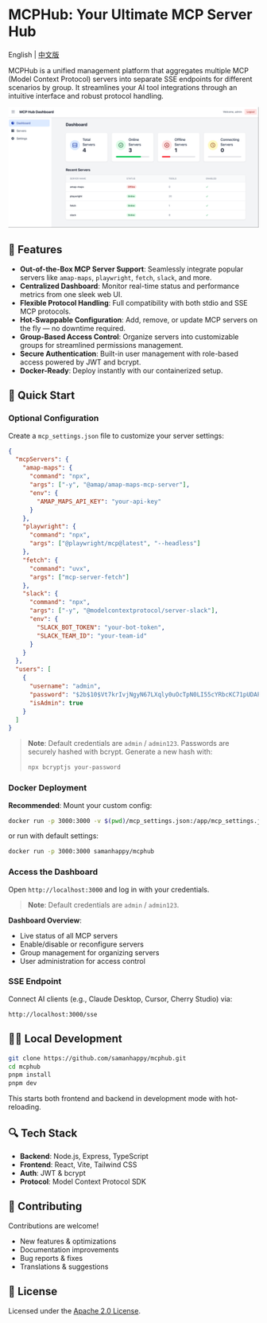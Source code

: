 # MCPHub: Your Ultimate MCP Server Hub

English | [中文版](README.zh.md)

MCPHub is a unified management platform that aggregates multiple MCP (Model Context Protocol) servers into separate SSE endpoints for different scenarios by group. It streamlines your AI tool integrations through an intuitive interface and robust protocol handling.

![Dashboard Preview](assets/dashboard.png)

## 🚀 Features

- **Out-of-the-Box MCP Server Support**: Seamlessly integrate popular servers like `amap-maps`, `playwright`, `fetch`, `slack`, and more.
- **Centralized Dashboard**: Monitor real-time status and performance metrics from one sleek web UI.
- **Flexible Protocol Handling**: Full compatibility with both stdio and SSE MCP protocols.
- **Hot-Swappable Configuration**: Add, remove, or update MCP servers on the fly — no downtime required.
- **Group-Based Access Control**: Organize servers into customizable groups for streamlined permissions management.
- **Secure Authentication**: Built-in user management with role-based access powered by JWT and bcrypt.
- **Docker-Ready**: Deploy instantly with our containerized setup.

## 🔧 Quick Start

### Optional Configuration

Create a `mcp_settings.json` file to customize your server settings:

```json
{
  "mcpServers": {
    "amap-maps": {
      "command": "npx",
      "args": ["-y", "@amap/amap-maps-mcp-server"],
      "env": {
        "AMAP_MAPS_API_KEY": "your-api-key"
      }
    },
    "playwright": {
      "command": "npx",
      "args": ["@playwright/mcp@latest", "--headless"]
    },
    "fetch": {
      "command": "uvx",
      "args": ["mcp-server-fetch"]
    },
    "slack": {
      "command": "npx",
      "args": ["-y", "@modelcontextprotocol/server-slack"],
      "env": {
        "SLACK_BOT_TOKEN": "your-bot-token",
        "SLACK_TEAM_ID": "your-team-id"
      }
    }
  },
  "users": [
    {
      "username": "admin",
      "password": "$2b$10$Vt7krIvjNgyN67LXqly0uOcTpN0LI55cYRbcKC71pUDAP0nJ7RPa.",
      "isAdmin": true
    }
  ]
}
```

> **Note**: Default credentials are `admin` / `admin123`. Passwords are securely hashed with bcrypt. Generate a new hash with:
>
> ```bash
> npx bcryptjs your-password
> ```

### Docker Deployment

**Recommended**: Mount your custom config:
```bash
docker run -p 3000:3000 -v $(pwd)/mcp_settings.json:/app/mcp_settings.json samanhappy/mcphub
```

or run with default settings:
```bash
docker run -p 3000:3000 samanhappy/mcphub
```

### Access the Dashboard

Open `http://localhost:3000` and log in with your credentials.
> **Note**: Default credentials are `admin` / `admin123`.

**Dashboard Overview**:
- Live status of all MCP servers
- Enable/disable or reconfigure servers
- Group management for organizing servers
- User administration for access control

### SSE Endpoint

Connect AI clients (e.g., Claude Desktop, Cursor, Cherry Studio) via:
```
http://localhost:3000/sse
```

## 🧑‍💻 Local Development

```bash
git clone https://github.com/samanhappy/mcphub.git
cd mcphub
pnpm install
pnpm dev
```

This starts both frontend and backend in development mode with hot-reloading.

## 🔍 Tech Stack

- **Backend**: Node.js, Express, TypeScript
- **Frontend**: React, Vite, Tailwind CSS
- **Auth**: JWT & bcrypt
- **Protocol**: Model Context Protocol SDK

## 👥 Contributing

Contributions are welcome!

- New features & optimizations
- Documentation improvements
- Bug reports & fixes
- Translations & suggestions

## 📄 License

Licensed under the [Apache 2.0 License](LICENSE).
